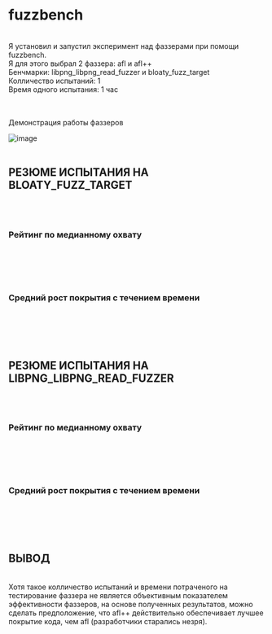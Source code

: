 # fuzzbench
<br>
Я установил и запустил эксперимент над фаззерами при помощи fuzzbench. <br>
Я для этого выбрал 2 фаззера: afl и afl++ <br>
Бенчмарки: libpng_libpng_read_fuzzer и bloaty_fuzz_target <br>
Колличество испытаний: 1 <br>
Время одного испытания: 1 час <br>
<br><br>


Демонстрация работы фаззеров 
<br>

![image](https://github.com/user-attachments/assets/e2d7301a-988f-45fb-b429-c63a2af0608c)
<br><br>

## РЕЗЮМЕ ИСПЫТАНИЯ НА BLOATY_FUZZ_TARGET 
<br><br>

### Рейтинг по медианному охвату
<br>

<br><br>
### Средний рост покрытия с течением времени
<br>

<br><br>
## РЕЗЮМЕ ИСПЫТАНИЯ НА LIBPNG_LIBPNG_READ_FUZZER 
<br><br>

### Рейтинг по медианному охвату
<br>

<br><br>
### Средний рост покрытия с течением времени
<br>

<br><br>


## ВЫВОД
<br>
Хотя такое колличество испытаний и времени потраченого на тестирование фаззера не является объективным показателем эффективности фаззеров,
на основе полученных результатов, можно сделать предположение, что afl++ действительно обеспечивает лучшее покрытие кода, чем afl (разработчики старались незря).
